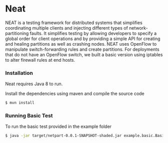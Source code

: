 # Neat

NEAT is a testing framework for distributed systems 
that simplifies coordinating multiple clients and 
injecting different types of network-partitioning faults.
It simplifies testing by allowing developers to specify a
global order for client operations and by providing a
simple API for creating and healing partitions as well as
crashing nodes. NEAT uses OpenFlow to
manipulate switch-forwarding rules and create
partitions. For deployments that do not have an
OpenFlow switch, we built a basic version using
iptables to alter firewall rules at end hosts.

### Installation
Neat requires Java 8 to run.

Install the dependencies using maven and compile the source code

```sh
$ mvn install
```

### Running Basic Test

To run the basic test provided in the example folder

```sh
$ java -jar target/netpart-0.0.1-SNAPSHOT-shaded.jar example.basic.BasicTest
```
